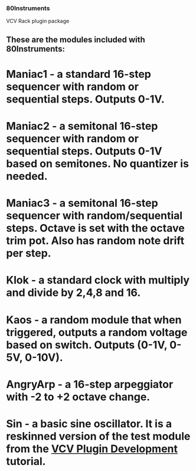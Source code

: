 ### 80Instruments
VCV Rack plugin package

## These are the modules included with 80Instruments:

# Maniac1 - a standard 16-step sequencer with random or sequential steps.  Outputs 0-1V.
# Maniac2 - a semitonal 16-step sequencer with random or sequential steps. Outputs 0-1V based on semitones.  No quantizer is needed.
# Maniac3 - a semitonal 16-step sequencer with random/sequential steps.  Octave is set with the octave trim pot.  Also has random note drift per step.
# Klok - a standard clock with multiply and divide by 2,4,8 and 16.
# Kaos - a random module that when triggered, outputs a random voltage based on switch. Outputs (0-1V, 0-5V, 0-10V).
# AngryArp - a 16-step arpeggiator with -2 to +2 octave change.
# Sin - a basic sine oscillator.  It is a reskinned version of the test module from the [VCV Plugin Development](https://vcvrack.com/manual/PluginDevelopmentTutorial) tutorial.

